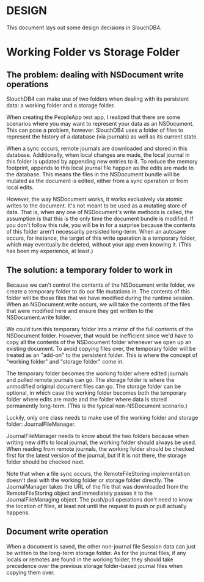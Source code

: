 # DESIGN

This document lays out some design decisions in SlouchDB4.

# Working Folder vs Storage Folder

## The problem: dealing with NSDocument write operations

SlouchDB4 can make use of two folders when dealing with its persistent data: a working folder and a storage folder.

When creating the PeopleApp test app, I realized that there are some scenarios where you may want to represent
your data as an NSDocument. This can pose a problem, however. SlouchDB4 uses a folder of files to represent the
history of a database (via journals) as well as its current state. 

When a sync occurs, remote journals are downloaded and stored in this database. Additionally, when local changes
are made, the local journal in this folder is updated by appending new entries to it. To reduce the memory 
footprint, appends to this local journal file happen as the edits are made to the database. This means the files
in the NSDocument bundle will be mutated as the document is edited, either from a sync operation or from local
edits.

However, the way NSDocument works, it works exclusively via atomic writes to the document. It's not meant to be
used as a mutating store of data. That is, when any one of NSDocument's write methods is called, the assumption
is that this is the only time the document bundle is modified. If you don't follow this rule, you will be in
for a surprise because the contents of this folder aren't necessarily persisted long-term. When an autosave
occurs, for instance, the target of this write operation is a temporary folder, which may eventually be deleted,
without your app even knowing it. (This has been my experience, at least.)

## The solution: a temporary folder to work in

Because we can't control the contents of the NSDocument write folder, we create a temporary folder to do our
file mutations in. The contents of this folder will be those files that we have modified during the runtime
session. When an NSDocument.write occurs, we will take the contents of the files that were modified here and
ensure they get written to the NSDocument.write folder. 

We could turn this temporary folder into a mirror of the full contents of the NSDocument folder. However, that
would be inefficient since we'd have to copy all the contents of the NSDocument folder whenever we open up an
existing document. To avoid copying files over, the temporary folder will be treated as an "add-on" to the
persistent folder. This is where the concept of "working folder" and "storage folder" come in.

The temporary folder becomes the working folder where edited journals and pulled remote journals can go. The
storage folder is where the unmodified original document files can go. The storage folder can be optional,
in which case the working folder becomes both the temporary folder where edits are made and the folder where
data is stored permanently long-term. (This is the typical non-NSDocument scenario.)

Luckily, only one class needs to make use of the working folder and storage folder: JournalFileManager.

JournalFileManager needs to know about the two folders because when writing new diffs to local journal,
the working folder should always be used. When reading from remote journals, the working folder should be
checked first for the latest version of the journal, but if it is not there, the storage folder should be
checked next.

Note that when a file sync occurs, the RemoteFileStoring implementation doesn't deal with the working
folder or storage folder directly. The JournalManager takes the URL of the file that was downloaded from
the RemoteFileStoring object and immediately passes it to the JournalFileManaging object. The push/pull
operations don't need to know the location of files, at least not until the request to push or pull
actually happens.

## Document write operation

When a document is saved, the other non-journal file Session data can just be written to the long-term
storage folder. As for the journal files, if any locals or remotes are found in the working folder,
they should take precedence over the previous storage folder-based journal files when copying them
over.


